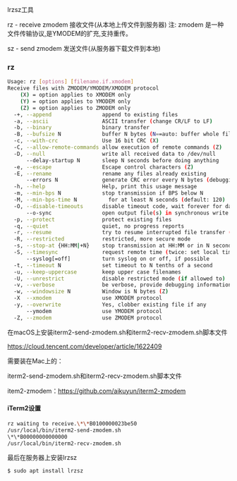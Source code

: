 lrzsz工具

rz - receive zmodem 接收文件(从本地上传文件到服务器)	注: zmodem 是一种文件传输协议,是YMODEM的扩充,支持重传。

sz - send zmodem 发送文件(从服务器下载文件到本地)

### rz

```bash
Usage: rz [options] [filename.if.xmodem]
Receive files with ZMODEM/YMODEM/XMODEM protocol
    (X) = option applies to XMODEM only
    (Y) = option applies to YMODEM only
    (Z) = option applies to ZMODEM only
  -+, --append                append to existing files
  -a, --ascii                 ASCII transfer (change CR/LF to LF)
  -b, --binary                binary transfer
  -B, --bufsize N             buffer N bytes (N==auto: buffer whole file)
  -c, --with-crc              Use 16 bit CRC (X)
  -C, --allow-remote-commands allow execution of remote commands (Z)
  -D, --null                  write all received data to /dev/null
      --delay-startup N       sleep N seconds before doing anything
  -e, --escape                Escape control characters (Z)
  -E, --rename                rename any files already existing
      --errors N              generate CRC error every N bytes (debugging)
  -h, --help                  Help, print this usage message
  -m, --min-bps N             stop transmission if BPS below N
  -M, --min-bps-time N          for at least N seconds (default: 120)
  -O, --disable-timeouts      disable timeout code, wait forever for data
      --o-sync                open output file(s) in synchronous write mode
  -p, --protect               protect existing files
  -q, --quiet                 quiet, no progress reports
  -r, --resume                try to resume interrupted file transfer (Z)
  -R, --restricted            restricted, more secure mode
  -s, --stop-at {HH:MM|+N}    stop transmission at HH:MM or in N seconds
  -S, --timesync              request remote time (twice: set local time)
      --syslog[=off]          turn syslog on or off, if possible
  -t, --timeout N             set timeout to N tenths of a second
  -u, --keep-uppercase        keep upper case filenames
  -U, --unrestrict            disable restricted mode (if allowed to)
  -v, --verbose               be verbose, provide debugging information
  -w, --windowsize N          Window is N bytes (Z)
  -X  --xmodem                use XMODEM protocol
  -y, --overwrite             Yes, clobber existing file if any
      --ymodem                use YMODEM protocol
  -Z, --zmodem                use ZMODEM protocol
```



在macOS上安装iterm2-send-zmodem.sh和iterm2-recv-zmodem.sh脚本文件

https://cloud.tencent.com/developer/article/1622409

需要装在Mac上的：

iterm2-send-zmodem.sh和iterm2-recv-zmodem.sh脚本文件

item2-zmodem：https://github.com/aikuyun/iterm2-zmodem

#### iTerm2设置

```sh
rz waiting to receive.\*\*B0100000023be50
/usr/local/bin/iterm2-send-zmodem.sh
\*\*B00000000000000
/usr/local/bin/iterm2-recv-zmodem.sh
```







最后在服务器上安装lrzsz

```sh
$ sudo apt install lrzsz
```


